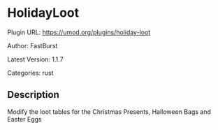 # HolidayLoot

Plugin URL: https://umod.org/plugins/holiday-loot

Author: FastBurst

Latest Version: 1.1.7

Categories: rust

## Description

Modify the loot tables for the Christmas Presents, Halloween Bags and Easter Eggs

